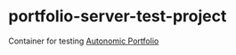 # portfolio-server-test-project

Container for testing [Autonomic Portfolio](https://github.com/dev-whoan/portfolio-server)
